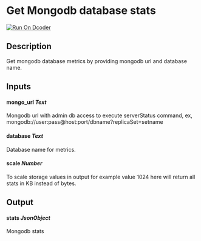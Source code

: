 # Get Mongodb database stats
[![Run On Dcoder](https://static-content.dcoder.tech/dcoder-assets/run-on-dcoder.svg)](https://code.dcoder.tech/feed/block/60e975fd2454f43ca05b717c)

## Description
Get mongodb database metrics by providing mongodb url and database name.

## Inputs
#### **mongo_url**  *Text*
Mongodb url with admin db access to execute serverStatus command, ex, mongodb://user:pass@host:port/dbname?replicaSet=setname
#### **database**  *Text*
Database name for metrics.
#### **scale**  *Number*
To scale storage values in output for example value 1024 here will return all stats in KB instead of bytes.

## Output
#### **stats**  *JsonObject*
Mongodb stats

